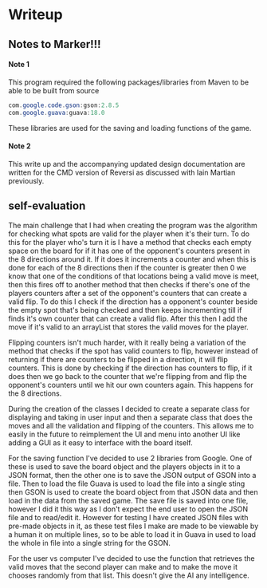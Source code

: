 # Writeup

## Notes to Marker!!!
#### Note 1
This program required the following packages/libraries from Maven to be able to be built from source
```java
com.google.code.gson:gson:2.8.5
com.google.guava:guava:18.0
```
These libraries are used for the saving and loading functions of the game.

#### Note 2
This write up and the accompanying updated design documentation are written for the CMD version of Reversi as discussed with Iain Martian previously.

## self-evaluation

The main challenge that I had when creating the program was the algorithm for checking what spots are valid for the player when it's their turn. To do this for the player who's turn it is I have a method that checks each empty space on the board for if it has one of the opponent's counters present in the 8 directions around it. If it does it increments a counter and when this is done for each of the 8 directions then if the counter is greater then 0 we know that one of the conditions of that locations being a valid move is meet, then this fires off to another method that then checks if there's one of the players counters after a set of the opponent's counters that can create a valid flip. To do this I check if the direction has a opponent's counter beside the empty spot that's being checked and then keeps incrementing till if finds it's own counter that can create a valid flip. After this then I add the move if it's valid to an arrayList that stores the valid moves for the player.

Flipping counters isn't much harder, with it really being a variation of the method that checks if the spot has valid counters to flip, however instead of returning if there are counters to be flipped in a direction, it will flip counters. This is done by checking if the direction has counters to flip, if it does then we go back to the counter that we're flipping from and flip the opponent's counters until we hit our own counters again. This happens for the 8 directions. 

During the creation of the classes I decided to create a separate class for displaying and taking in user input and then a separate class that does the moves and all the validation and flipping of the counters. This allows me to easily in the future to reimplement the UI and menu into another UI like adding a GUI as it easy to interface with the board itself.

For the saving function I've decided to use 2 libraries from Google. One of these is used to save the board object and the players objects in it to a JSON format, then the other one is to save the JSON output of GSON into a file. Then to load the file Guava is used to load the file into a single sting then GSON is used to create the board object from that JSON data and then load in the data from the saved game. The save file is saved into one file, however I did it this way as I don't expect the end user to open the JSON file and to read/edit it. However for testing I have created JSON files with pre-made objects in it, as these test files I make are made to be viewable by a human it on multiple lines, so to be able to load it in Guava in used to load the whole in file into a single string for the GSON.

For the user vs computer I've decided to use the function that retrieves the valid moves that the second player can make and to make the move it chooses randomly from that list. This doesn't give the AI any intelligence.